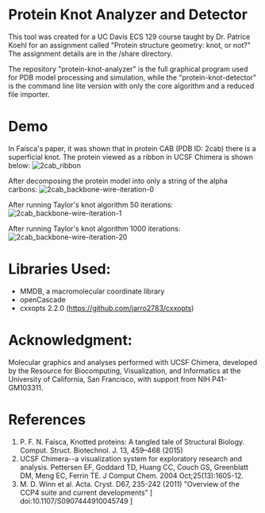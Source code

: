 # Protein Knot Analyzer and Detector
This tool was created for a UC Davis ECS 129 course taught by Dr. Patrice Koehl for an assignment called "Protein structure geometry: knot, or not?" The assignment details are in the /share directory. 

The repository "protein-knot-analyzer" is the full graphical program used for PDB model processing and simulation, while the "protein-knot-detector" is the command line lite version with only the core algorithm and a reduced file importer.

# Demo
In Faísca's paper, it was shown that in protein CAB (PDB ID: 2cab) there is a superficial knot. The protein viewed as a ribbon in UCSF Chimera is shown below:
![2cab_ribbon](https://github.com/bradosia/protein-knot-analyzer/blob/master/share/report/2cab_ribbon.jpg?raw=true)

After decomposing the protein model into only a string of the alpha carbons:
![2cab_backbone-wire-iteration-0](https://github.com/bradosia/protein-knot-analyzer/blob/master/share/report/2cab_backbone-wire-iteration-0.jpg?raw=true)

After running Taylor's knot algorithm 50 iterations:
![2cab_backbone-wire-iteration-1](https://github.com/bradosia/protein-knot-analyzer/blob/master/share/report/2cab_backbone-wire-iteration-1.jpg?raw=true)

After running Taylor's knot algorithm 1000 iterations:
![2cab_backbone-wire-iteration-20](https://github.com/bradosia/protein-knot-analyzer/blob/master/share/report/2cab_backbone-wire-iteration-20.jpg?raw=true)

# Libraries Used:
* MMDB, a macromolecular coordinate library
* openCascade
* cxxopts 2.2.0 (https://github.com/jarro2783/cxxopts)

# Acknowledgment:
Molecular graphics and analyses performed with UCSF Chimera, developed by the Resource for Biocomputing, Visualization, and Informatics at the University of California, San Francisco, with support from NIH P41-GM103311.

# References
1. P. F. N. Faísca, Knotted proteins: A tangled tale of Structural Biology.
Comput. Struct. Biotechnol. J. 13, 459–468 (2015)
2. UCSF Chimera--a visualization system for exploratory research and analysis. Pettersen EF, Goddard TD, Huang CC, Couch GS, Greenblatt DM, Meng EC, Ferrin TE. J Comput Chem. 2004 Oct;25(13):1605-12.
3. M. D. Winn et al. Acta. Cryst. D67, 235-242 (2011)
"Overview of the CCP4 suite and current developments"
[ doi:10.1107/S0907444910045749 ]
